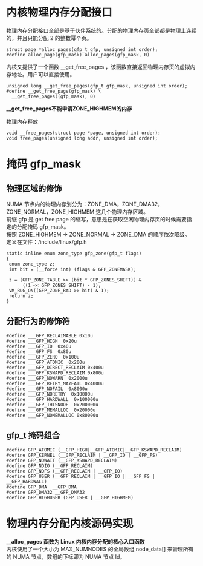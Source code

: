 # 内核物理内存分配接口
物理内存分配接口全部是基于伙伴系统的。分配的物理内存页全部都是物理上连续的，并且只能分配 2 的整数幂个页。
```
struct page *alloc_pages(gfp_t gfp, unsigned int order);
#define alloc_page(gfp_mask) alloc_pages(gfp_mask, 0)
```
内核又提供了一个函数 __get_free_pages ，该函数直接返回物理内存页的虚拟内存地址。用户可以直接使用。
```
unsigned long __get_free_pages(gfp_t gfp_mask, unsigned int order);
#define __get_free_page(gfp_mask) \
  __get_free_pages((gfp_mask), 0)
```
**__get_free_pages不能申请ZONE_HIGHMEM的内存**

物理内存释放
```
void __free_pages(struct page *page, unsigned int order);
void free_pages(unsigned long addr, unsigned int order);
```
# 掩码 gfp_mask

## 物理区域的修饰
NUMA 节点内的物理内存划分为：ZONE_DMA，ZONE_DMA32，ZONE_NORMAL，ZONE_HIGHMEM 这几个物理内存区域。<br>
前缀 gfp 是 get free page 的缩写，意思是在获取空闲物理内存页的时候需要指定的分配掩码 gfp_mask。<br>
按照 ZONE_HIGHMEM -> ZONE_NORMAL -> ZONE_DMA  的顺序依次降级。<br>
定义在文件：/include/linux/gfp.h<br>
```
static inline enum zone_type gfp_zone(gfp_t flags)
{
 enum zone_type z;
 int bit = (__force int) (flags & GFP_ZONEMASK);

 z = (GFP_ZONE_TABLE >> (bit * GFP_ZONES_SHIFT)) &
      ((1 << GFP_ZONES_SHIFT) - 1);
 VM_BUG_ON((GFP_ZONE_BAD >> bit) & 1);
 return z;
}
```

## 分配行为的修饰符
```
#define ___GFP_RECLAIMABLE 0x10u
#define ___GFP_HIGH  0x20u
#define ___GFP_IO  0x40u
#define ___GFP_FS  0x80u
#define ___GFP_ZERO  0x100u
#define ___GFP_ATOMIC  0x200u
#define ___GFP_DIRECT_RECLAIM 0x400u
#define ___GFP_KSWAPD_RECLAIM 0x800u
#define ___GFP_NOWARN  0x2000u
#define ___GFP_RETRY_MAYFAIL 0x4000u
#define ___GFP_NOFAIL  0x8000u
#define ___GFP_NORETRY  0x10000u
#define ___GFP_HARDWALL  0x100000u
#define ___GFP_THISNODE  0x200000u
#define ___GFP_MEMALLOC  0x20000u
#define ___GFP_NOMEMALLOC 0x80000u
```

## gfp_t 掩码组合
```
#define GFP_ATOMIC (__GFP_HIGH|__GFP_ATOMIC|__GFP_KSWAPD_RECLAIM)
#define GFP_KERNEL (__GFP_RECLAIM | __GFP_IO | __GFP_FS)
#define GFP_NOWAIT (__GFP_KSWAPD_RECLAIM)
#define GFP_NOIO (__GFP_RECLAIM)
#define GFP_NOFS (__GFP_RECLAIM | __GFP_IO)
#define GFP_USER (__GFP_RECLAIM | __GFP_IO | __GFP_FS | __GFP_HARDWALL)
#define GFP_DMA  __GFP_DMA
#define GFP_DMA32 __GFP_DMA32
#define GFP_HIGHUSER (GFP_USER | __GFP_HIGHMEM)
```

# 物理内存分配内核源码实现
**__alloc_pages 函数为 Linux 内核内存分配的核心入口函数**<br>
内核使用了一个大小为 MAX_NUMNODES 的全局数组 node_data[] 来管理所有的 NUMA 节点，数组的下标即为 NUMA 节点 Id。<br>



